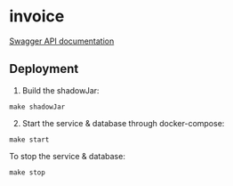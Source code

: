 # invoice

[Swagger API documentation](https://migreylopez.github.io/invoice/)

## Deployment

1. Build the shadowJar:
```
make shadowJar
```
2. Start the service & database through docker-compose:
```
make start
```

To stop the service & database:
```
make stop
```